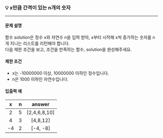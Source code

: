 ### 💡 x만큼 간격이 있는 n개의 숫자
***

#### 문제 설명
함수 solution은 정수 x와 자연수 n을 입력 받아, x부터 시작해 x씩 증가하는 숫자를 n개 지니는 리스트를 리턴해야 합니다.
</br>다음 제한 조건을 보고, 조건을 만족하는 함수, solution을 완성해주세요.

#### 제한 조건
* x는 -10000000 이상, 10000000 이하인 정수입니다.
* n은 1000 이하인 자연수입니다.

#### 입출력 예
|x|n|answer|
|:---:|:---:|:---:|
|2|5|[2,4,6,8,10]|
|4|3|[4,8,12]|
|-4|2|[-4, -8]|
